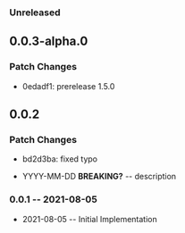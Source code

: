 ### Unreleased

## 0.0.3-alpha.0

### Patch Changes

- 0edadf1: prerelease 1.5.0

## 0.0.2

### Patch Changes

- bd2d3ba: fixed typo

- YYYY-MM-DD **BREAKING?** -- description

### 0.0.1 -- 2021-08-05

- 2021-08-05 -- Initial Implementation
